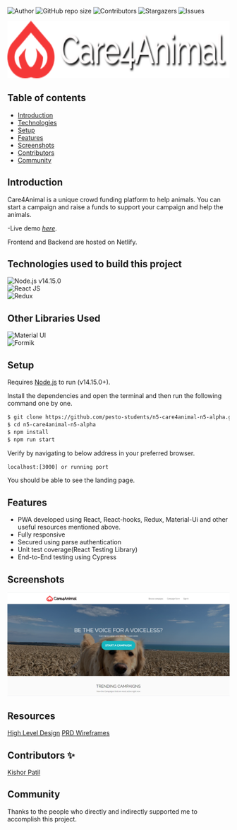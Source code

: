 ![Author](https://img.shields.io/badge/author-@n5-care4animal-n5-alpha-blue.svg?style=for-the-badge)
![GitHub repo size](https://img.shields.io/github/repo-size/n5-care4animal-n5-alpha/hirebook-frontend?style=for-the-badge)
![Contributors](https://img.shields.io/github/contributors/n5-care4animal-n5-alpha/hirebook-frontend.svg?style=for-the-badge)
![Stargazers](https://img.shields.io/github/stars/n5-care4animal-n5-alpha/hirebook-frontend.svg?style=for-the-badge)
![Issues](https://img.shields.io/github/issues/n5-care4animal-n5-alpha/hirebook-frontend.svg?style=for-the-badge)

<p align="center">
        <img src="./src/assets/images/LogoLight.png" height="130">
</p>

## Table of contents

- [Introduction](#intro)
- [Technologies](#technologies)
- [Setup](#setup)
- [Features](#features)
- [Screenshots](#screenshots)
- [Contributors](#contributors)
- [Community](#Community)

## Introduction

Care4Animal is a unique crowd funding platform to help animals. You can start a campaign and raise a funds to support your campaign and help the animals.

-Live demo [_here_](https://upbeat-wilson-0d8b2a.netlify.app/).

Frontend and Backend are hosted on Netlify.

## Technologies used to build this project

![Node.js **v14.15.0**](https://img.shields.io/badge/Netlify-00C7B7?style=for-the-badge&logo=netlify&logoColor=white)\
![React JS](https://img.shields.io/badge/React-20232A?style=for-the-badge&logo=react&logoColor=61DAFB)\
![Redux](https://img.shields.io/badge/Redux-593D88?style=for-the-badge&logo=redux&logoColor=white)

## Other Libraries Used

![Material UI](https://img.shields.io/badge/Material--UI-0081CB?style=for-the-badge&logo=material-ui&logoColor=white)\
![Formik](https://img.shields.io/badge/Formik-0081CB?style=for-the-badge&logo=Formik&logoColor=white)

## Setup

Requires [Node.js](https://nodejs.org/) to run (v14.15.0+).

Install the dependencies and open the terminal and then run the following command one by one.

```sh
$ git clone https://github.com/pesto-students/n5-care4animal-n5-alpha.git
$ cd n5-care4animal-n5-alpha
$ npm install
$ npm run start
```

Verify by navigating to below address in your preferred browser.

```sh
localhost:[3000] or running port
```

You should be able to see the landing page.

## Features

- PWA developed using React, React-hooks, Redux, Material-Ui and other useful resources mentioned above.
- Fully responsive
- Secured using parse authentication
- Unit test coverage(React Testing Library)
- End-to-End testing using Cypress

## Screenshots

![Example screenshot](./src/readme_assets/home_page.PNG)

## Resources

<a href="https://drive.google.com/file/d/1Ab8ORPkrZJZ_in82XbpN8cbiblNGpSy3/view?usp=sharing">High Level Design</a>
<a href="https://drive.google.com/file/d/1wMIJxOPeJjoOq6po2TqHuTcalEfV9ZBT/view?usp=sharing"> PRD </a>
<a href="https://drive.google.com/file/d/1u_vg7Khu_3Vhy2XMWvcBQwjrSkml8ZFJ/view?usp=sharing"> Wireframes</a>

## Contributors ✨

<a href="https://github.com/iamkishorp"><img src="" width="100px;" alt=""/>Kishor Patil</a>

## Community

Thanks to the people who directly and indirectly supported me to accomplish this project.
